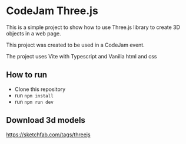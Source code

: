 # CodeJam Three.js

This is a simple project to show how to use Three.js library to create 3D objects in a web page.

This project was created to be used in a CodeJam event.

The project uses Vite with Typescript and Vanilla html and css

## How to run

- Clone this repository
- run `npm install`
- run `npm run dev`

## Download 3d models
https://sketchfab.com/tags/threejs

